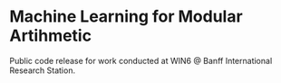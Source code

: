 # Machine Learning for Modular Artihmetic
Public code release for work conducted at WIN6 @ Banff International Research Station. 
